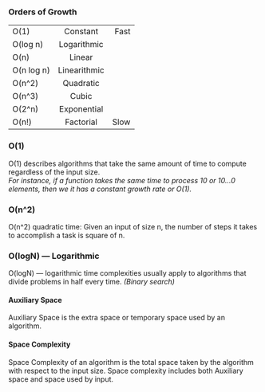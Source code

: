 ### Orders of Growth
|  |  |  |
|:----|:----:|----:|
| O(1)       | Constant     | Fast |
| O(log n)   | Logarithmic  |      |
| O(n)       | Linear       |      |
| O(n log n) | Linearithmic |      |
| O(n^2)     | Quadratic    |      |
| O(n^3)     | Cubic        |      |
| O(2^n)     | Exponential  |      |
| O(n!)      | Factorial    | Slow |

### O(1) 
O(1) describes algorithms that take the same amount of time to compute regardless of the input size. <br /> 
_For instance, if a function takes the same time to process 10 or 10...0 elements, then we it has a constant growth rate or O(1)._

### O(n^2) 
O(n^2) quadratic time: Given an input of size n, the number of steps it takes to accomplish a task is square of n.

### O(logN) — Logarithmic
O(logN) — logarithmic time complexities usually apply to algorithms that divide problems in half every time.
_(Binary search)_

#### Auxiliary Space 
Auxiliary Space is the extra space or temporary space used by an algorithm. 
#### Space Complexity 
Space Complexity of an algorithm is the total space taken by the algorithm with respect to the input size. Space complexity includes both Auxiliary space and space used by input.
